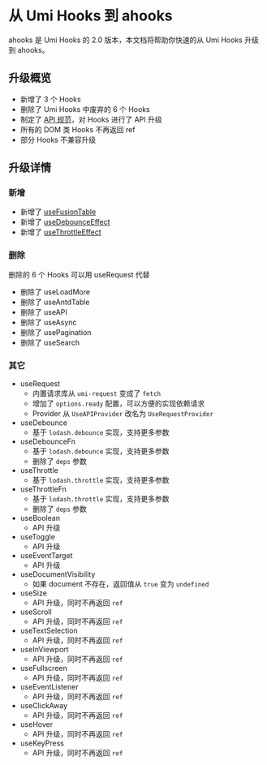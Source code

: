 # 从 Umi Hooks 到 ahooks

ahooks 是 Umi Hooks 的 2.0 版本，本文档将帮助你快速的从 Umi Hooks 升级到 ahooks。

## 升级概览

- 新增了 3 个 Hooks
- 删除了 Umi Hooks 中废弃的 6 个 Hooks
- 制定了 [API 规范](/zh-CN/docs/api)，对 Hooks 进行了 API 升级
- 所有的 DOM 类 Hooks 不再返回 ref
- 部分 Hooks 不兼容升级

## 升级详情

### 新增

- 新增了 [useFusionTable](/zh-CN/hooks/table/use-fusion-table)
- 新增了 [useDebounceEffect](/zh-CN/hooks/life-cycle/use-debounce-effect)
- 新增了 [useThrottleEffect](/zh-CN/hooks/life-cycle/use-throttle-effect)

### 删除

删除的 6 个 Hooks 可以用 useRequest 代替

- 删除了 useLoadMore
- 删除了 useAntdTable
- 删除了 useAPI
- 删除了 useAsync
- 删除了 usePagination
- 删除了 useSearch

### 其它

- useRequest
   - 内置请求库从 `umi-request` 变成了 `fetch` 
   - 增加了 `options.ready` 配置，可以方便的实现依赖请求
   - Provider 从 `UseAPIProvider` 改名为 `UseRequestProvider` 
- useDebounce
   - 基于 `lodash.debounce` 实现，支持更多参数
- useDebounceFn
   - 基于 `lodash.debounce` 实现，支持更多参数
   - 删除了 `deps` 参数
- useThrottle
   - 基于 `lodash.throttle` 实现，支持更多参数
- useThrottleFn
   - 基于 `lodash.throttle` 实现，支持更多参数
   - 删除了 `deps` 参数
- useBoolean
   - API 升级
- useToggle
   - API 升级
- useEventTarget
   - API 升级
- useDocumentVisibility
   - 如果 document 不存在，返回值从 `true` 变为 `undefined`
- useSize
   - API 升级，同时不再返回 `ref`
- useScroll
   - API 升级，同时不再返回 `ref` 
- useTextSelection
   - API 升级，同时不再返回 `ref` 
- useInViewport
   - API 升级，同时不再返回 `ref`
- useFullscreen
   - API 升级，同时不再返回 `ref` 
- useEventListener
   - API 升级，同时不再返回 `ref`
- useClickAway
   - API 升级，同时不再返回 `ref` 
- useHover
   - API 升级，同时不再返回 `ref` 
- useKeyPress
   - API 升级，同时不再返回 `ref` 
